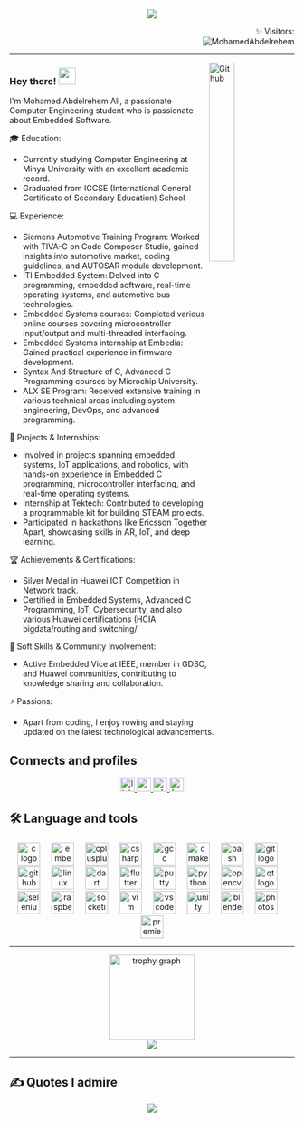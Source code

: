 <div align="center">
	<img src = "https://github.com/MohamedAbdelrehem/MohamedAbdelrehem/assets/92957503/30f9ffb4-99b0-4231-833d-6f316506e043" > 
</div>

<p align="right">✨ Visitors: <br>   <img src="https://komarev.com/ghpvc/?username=MohamedAbdelrehem" alt="MohamedAbdelrehem" /> </p>

---------------------------------------------------------------------------------------------------------------------------------------------------------------------------------


<img width="30%" align="right" alt="Github" src="https://github.com/MohamedAbdelrehem/MohamedAbdelrehem/assets/92957503/03287c6b-ed7e-4455-945e-326b68a69b16" />


### Hey there! <img src = "https://raw.githubusercontent.com/rahulbanerjee26/githubProfileReadmeGenerator/main/gifs/wave.gif" width = 30px height='30px'> 
I'm Mohamed Abdelrehem Ali, a passionate Computer Engineering student who is passionate about Embedded Software.

🎓 Education:
- Currently studying Computer Engineering at Minya University with an excellent academic record.
- Graduated from IGCSE (International General Certificate of Secondary Education) School

💻 Experience:
- Siemens Automotive Training Program: Worked with TIVA-C on Code Composer Studio, gained insights into automotive market, coding guidelines, and AUTOSAR module development.
- ITI Embedded System: Delved into C programming, embedded software, real-time operating systems, and automotive bus technologies.
- Embedded Systems courses: Completed various online courses covering microcontroller input/output and multi-threaded interfacing.
- Embedded Systems internship at Embedia: Gained practical experience in firmware development.
- Syntax And Structure of C, Advanced C Programming courses by Microchip University.
- ALX SE Program: Received extensive training in various technical areas including system engineering, DevOps, and advanced programming.

🚀 Projects & Internships:
- Involved in projects spanning embedded systems, IoT applications, and robotics, with hands-on experience in Embedded C programming, microcontroller interfacing, and real-time operating systems.
- Internship at Tektech: Contributed to developing a programmable kit for building STEAM projects.
- Participated in hackathons like Ericsson Together Apart, showcasing skills in AR, IoT, and deep learning.

🏆 Achievements & Certifications:
- Silver Medal in Huawei ICT Competition in Network track.
- Certified in Embedded Systems, Advanced C Programming, IoT, Cybersecurity, and also various Huawei certifications (HCIA bigdata/routing and switching/.

🌟 Soft Skills & Community Involvement:
- Active Embedded Vice at IEEE, member in GDSC, and Huawei communities, contributing to knowledge sharing and collaboration.

⚡ Passions:
- Apart from coding, I enjoy rowing and staying updated on the latest technological advancements.

</p>


###

<h2 align="left">Connects and profiles</h2>
<div align="center">
  <a href="https://www.linkedin.com/in/mohamed-abdelrehem/" target="_blank">
    <img src="https://img.shields.io/static/v1?message=LinkedIn&logo=linkedin&label=&color=0077B5&logoColor=white&labelColor=&style=for-the-badge" height="25" alt="linkedin logo"  />
  </a>
  <a href="mailto:mohamedabdelrehem32@gmail.com" target="_blank">
    <img src="https://img.shields.io/static/v1?message=Gmail&logo=gmail&label=&color=D14836&logoColor=white&labelColor=&style=for-the-badge" height="25" alt="gmail logo"  />
  </a>
  <a href="https://wa.me/+201011929211" target="_blank">
    <img src="https://img.shields.io/static/v1?message=Whatsapp&logo=whatsapp&label=&color=25D366&logoColor=white&labelColor=&style=for-the-badge" height="25" alt="whatsapp logo"  />
  </a>
  <a href="https://www.hackerrank.com/profile/mohamedabdelreh2" target="_blank">
    <img src="https://img.shields.io/static/v1?message=HackerRank&logo=hackerrank&label=&color=2EC866&logoColor=white&labelColor=&style=for-the-badge" height="25" alt="hackerrank logo"  />
  </a>
</div>

###

###

<h2 align="left">🛠 Language and tools</h2>

###

<div align="center">
  <img src="https://cdn.jsdelivr.net/gh/devicons/devicon/icons/c/c-original.svg" height="40" alt="c logo"  />
  <img width="12" />
  <img src="https://cdn.jsdelivr.net/gh/devicons/devicon/icons/embeddedc/embeddedc-original.svg" height="40" alt="embeddedc logo"  />
  <img width="12" />
  <img src="https://cdn.jsdelivr.net/gh/devicons/devicon/icons/cplusplus/cplusplus-original.svg" height="40" alt="cplusplus logo"  />
  <img width="12" />
  <img src="https://cdn.jsdelivr.net/gh/devicons/devicon/icons/csharp/csharp-original.svg" height="40" alt="csharp logo"  />
  <img width="12" />
  <img src="https://cdn.jsdelivr.net/gh/devicons/devicon/icons/gcc/gcc-original.svg" height="40" alt="gcc logo"  />
  <img width="12" />
  <img src="https://cdn.jsdelivr.net/gh/devicons/devicon/icons/cmake/cmake-original.svg" height="40" alt="cmake logo"  />
  <img width="12" />
  <img src="https://cdn.jsdelivr.net/gh/devicons/devicon/icons/bash/bash-original.svg" height="40" alt="bash logo"  />
  <img width="12" />
  <img src="https://cdn.jsdelivr.net/gh/devicons/devicon/icons/git/git-original.svg" height="40" alt="git logo"  />
  <img width="12" />
  <img src="https://cdn.jsdelivr.net/gh/devicons/devicon/icons/github/github-original.svg" height="40" alt="github logo"  />
  <img width="12" />
  <img src="https://cdn.jsdelivr.net/gh/devicons/devicon/icons/linux/linux-original.svg" height="40" alt="linux logo"  />
  <img width="12" />
  <img src="https://cdn.jsdelivr.net/gh/devicons/devicon/icons/dart/dart-original.svg" height="40" alt="dart logo"  />
  <img width="12" />
  <img src="https://cdn.jsdelivr.net/gh/devicons/devicon/icons/flutter/flutter-original.svg" height="40" alt="flutter logo"  />
  <img width="12" />
  <img src="https://cdn.jsdelivr.net/gh/devicons/devicon/icons/putty/putty-original.svg" height="40" alt="putty logo"  />
  <img width="12" />
  <img src="https://cdn.jsdelivr.net/gh/devicons/devicon/icons/python/python-original.svg" height="40" alt="python logo"  />
  <img width="12" />
  <img src="https://cdn.jsdelivr.net/gh/devicons/devicon/icons/opencv/opencv-original.svg" height="40" alt="opencv logo"  />
  <img width="12" />
  <img src="https://cdn.jsdelivr.net/gh/devicons/devicon/icons/qt/qt-original.svg" height="40" alt="qt logo"  />
  <img width="12" />
  <img src="https://cdn.jsdelivr.net/gh/devicons/devicon/icons/selenium/selenium-original.svg" height="40" alt="selenium logo"  />
  <img width="12" />
  <img src="https://cdn.jsdelivr.net/gh/devicons/devicon/icons/raspberrypi/raspberrypi-original.svg" height="40" alt="raspberrypi logo"  />
  <img width="12" />
  <img src="https://cdn.jsdelivr.net/gh/devicons/devicon/icons/socketio/socketio-original.svg" height="40" alt="socketio logo"  />
  <img width="12" />
  <img src="https://cdn.jsdelivr.net/gh/devicons/devicon/icons/vim/vim-original.svg" height="40" alt="vim logo"  />
  <img width="12" />
  <img src="https://cdn.jsdelivr.net/gh/devicons/devicon/icons/vscode/vscode-original.svg" height="40" alt="vscode logo"  />
  <img width="12" />
  <img src="https://cdn.jsdelivr.net/gh/devicons/devicon/icons/unity/unity-original.svg" height="40" alt="unity logo"  />
  <img width="12" />
  <img src="https://cdn.jsdelivr.net/gh/devicons/devicon/icons/blender/blender-original.svg" height="40" alt="blender logo"  />
  <img width="12" />
  <img src="https://cdn.jsdelivr.net/gh/devicons/devicon/icons/photoshop/photoshop-plain.svg" height="40" alt="photoshop logo"  />
  <img width="12" />
  <img src="https://cdn.jsdelivr.net/gh/devicons/devicon/icons/premierepro/premierepro-plain.svg" height="40" alt="premierepro logo"  />
</div>

---

<div align="center">
  <img src="https://github-profile-trophy.vercel.app?username=MohamedAbdelrehem&theme=dracula&column=-1&row=1&margin-w=8&margin-h=8&no-bg=false&no-frame=false&order=4" height="150" alt="trophy graph"  />
</div>
<div align="center">
  <img src="https://streak-stats.demolab.com?user=MohamedAbdelrehem&locale=en&mode=weekly&theme=tokyonight&hide_border=false&border_radius=5&order=3"  />
</div>



---------------------------------------------------------------------------------------------------------------------------------------------------------------------------------
<h2 align="left">✍️ Quotes I admire</h2>
<div align="center">
<img src="https://quotes-github-readme.vercel.app/api?type=horizontal&theme=dracula"/>
</div>

<!---
<h2 align="left">🚀 Projects</h2>

<table align="center">
  <tr>
    <td align="center">
      <a href="https://github.com/MohamedAbdelrehem/project1">
        <img src="https://via.placeholder.com/150" alt="Project 1" />
      </a>
      <br />
      <a href="https://github.com/MohamedAbdelrehem/project1">Project 1</a>
    </td>
    <td align="center">
      <a href="https://github.com/MohamedAbdelrehem/project2">
        <img src="https://via.placeholder.com/150" alt="Project 2" />
      </a>
      <br />
      <a href="https://github.com/MohamedAbdelrehem/project2">Project 2</a>
    </td>
    <td align="center">
      <a href="https://github.com/MohamedAbdelrehem/project3">
        <img src="https://via.placeholder.com/150" alt="Project 3" />
      </a>
      <br />
      <a href="https://github.com/MohamedAbdelrehem/project3">Project 3</a>
    </td>
  </tr>
  <tr>
    <td align="center">
      <a href="https://github.com/MohamedAbdelrehem/project4">
        <img src="https://via.placeholder.com/150" alt="Project 4" />
      </a>
      <br />
      <a href="https://github.com/MohamedAbdelrehem/project4">Project 4</a>
    </td>
    <td align="center">
      <a href="https://github.com/MohamedAbdelrehem/project5">
        <img src="https://via.placeholder.com/150" alt="Project 5" />
      </a>
      <br />
      <a href="https://github.com/MohamedAbdelrehem/project5">Project 5</a>
    </td>
    <td align="center">
      <a href="https://github.com/MohamedAbdelrehem/project6">
        <img src="https://via.placeholder.com/150" alt="Project 6" />
      </a>
      <br />
      <a href="https://github.com/MohamedAbdelrehem/project6">Project 6</a>
    </td>
  </tr>
</table>
-->


